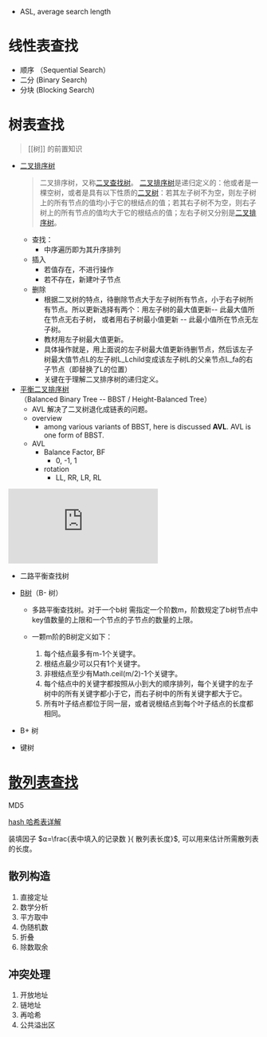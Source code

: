+ ASL, average search length

# 线性表查找
+ 顺序 （Sequential Search）
+ 二分 (Binary Search)
+ 分块 (Blocking Search)

# 树表查找
> [[树]] 的前置知识
+ [二叉排序树](https://blog.csdn.net/google19890102/article/details/54378628)
	 > 二叉排序树，又称[二叉查找树](https://so.csdn.net/so/search?from=pc_blog_highlight&q=%E4%BA%8C%E5%8F%89%E6%9F%A5%E6%89%BE%E6%A0%91)。
	> [二叉排序树](https://so.csdn.net/so/search?from=pc_blog_highlight&q=%E4%BA%8C%E5%8F%89%E6%8E%92%E5%BA%8F%E6%A0%91)是递归定义的：他或者是一棵空树，或者是具有以下性质的[二叉树](https://so.csdn.net/so/search?from=pc_blog_highlight&q=%E4%BA%8C%E5%8F%89%E6%A0%91)：若其左子树不为空，则左子树上的所有节点的值均小于它的根结点的值；若其右子树不为空，则右子树上的所有节点的值均大于它的根结点的值；左右子树又分别是[二叉排序树](https://so.csdn.net/so/search?from=pc_blog_highlight&q=%E4%BA%8C%E5%8F%89%E6%8E%92%E5%BA%8F%E6%A0%91)。
	+ 查找：
		+ 中序遍历即为其升序排列
	+ 插入
		+ 若值存在，不进行操作
		+ 若不存在，新建叶子节点
	+ 删除
		+ 根据二叉树的特点，待删除节点大于左子树所有节点，小于右子树所有节点。所以更新选择有两个：用左子树的最大值更新-- 此最大值所在节点无右子树， 或者用右子树最小值更新 -- 此最小值所在节点无左子树。
		+ 教材用左子树最大值更新。
		+ 具体操作就是，用上面说的左子树最大值更新待删节点，然后该左子树最大值节点L的左子树L_Lchild变成该左子树L的父亲节点L_fa的右子节点（即替换了L的位置）
		+ 关键在于理解二叉排序树的递归定义。
+ [平衡二叉排序树](https://www.cnblogs.com/zhangbaochong/p/5164994.html)（Balanced Binary Tree -- BBST / Height-Balanced Tree）
	+ AVL 解决了二叉树退化成链表的问题。
	+ overview
		+ among various variants of BBST, here is discussed **AVL**.  AVL is one form of BBST. 
	+ AVL
		+  Balance Factor, BF
			+ 0, -1, 1
		+ rotation
			+ LL, RR, LR, RL

<iframe src="https://player.bilibili.com/player.html?aid=843570416&bvid=BV1L54y147zi&cid=286372020&page=1" scrolling="no" border="0" frameborder="no" framespacing="0" allowfullscreen="true" > </iframe>

+ 二路平衡查找树
	
+ [B树](https://www.cnblogs.com/nullzx/p/8729425.html)（B- 树）
	+ 多路平衡查找树。对于一个b树 需指定一个阶数m，阶数规定了b树节点中key值数量的上限和一个节点的子节点的数量的上限。
	
	+ 一颗m阶的B树定义如下：
		1. 每个结点最多有m-1个关键字。
		2. 根结点最少可以只有1个关键字。
		3. 非根结点至少有Math.ceil(m/2)-1个关键字。
		4. 每个结点中的关键字都按照从小到大的顺序排列，每个关键字的左子树中的所有关键字都小于它，而右子树中的所有关键字都大于它。
		5. 所有叶子结点都位于同一层，或者说根结点到每个叶子结点的长度都相同。
		 
+ B+ 树
+ 键树

# [散列表查找](https://blog.csdn.net/luochoudan/article/details/51660647)
MD5

[hash 哈希表详解](https://blog.csdn.net/qauchangqingwei/article/details/80914832)

装填因子 $⍺=\frac{表中填入的记录数 }{ 散列表长度}$, 可以用来估计所需散列表的长度。

## 散列构造
1. 直接定址
2. 数学分析
3. 平方取中
4. 伪随机数
5. 折叠
6. 除数取余
## 冲突处理
1. 开放地址
2. 链地址
3. 再哈希
4. 公共溢出区
